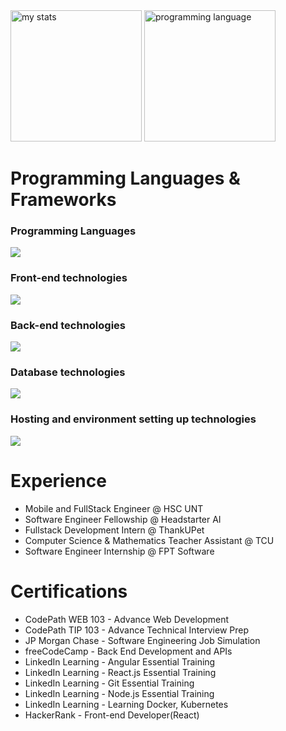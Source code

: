 <div>
  <a><img alt="my stats" height="210em" src="https://github-readme-stats.vercel.app/api?username=drakenevadie19&show_icons=true&theme=midnight-purple&include_all_commits=true&count_private=true"/></a>
  <a><img height="210em" src="https://github-readme-stats.vercel.app/api/top-langs/?username=drakenevadie19&layout=compact&langs_count=10" alt="programming language"/></a>
<!--   <a href="https://git.io/streak-stats"><img src="https://streak-stats.demolab.com?user=drakenevadie19&theme=transparent&fire=FF9000&dates=EB1700&currStreakLabel=6400EB" alt="GitHub Streak" /></a> -->
</div>
  
<h1>Programming Languages & Frameworks</h1>
<h3>Programming Languages</h3>
<a href="https://skillicons.dev">
  <img src="https://skillicons.dev/icons?i=java,ts,javascript,py,kotlin,c,html,css" />
</a>

<h3>Front-end technologies</h3>
<a href="https://skillicons.dev">
  <img src="https://skillicons.dev/icons?i=nextjs,react,redux,angular,vue,vite,apollo,figma,materialui,bootstrap" />
</a>

<h3>Back-end technologies</h3>
<a href="https://skillicons.dev">
  <img src="https://skillicons.dev/icons?i=spring,kafka,hibernate,express,graphql,firebase,docker,kubernetes,git,github,aws,nodejs" />
</a>

<h3>Database technologies</h3>
<a href="https://skillicons.dev">
  <img src="https://skillicons.dev/icons?i=mongodb,mysql,postgres,supabase,aws" />
</a>

<h3>Hosting and environment setting up technologies</h3>
<a href="https://skillicons.dev">
  <img src="https://skillicons.dev/icons?i=aws,heroku,gcp,vercel,npm,nodejs,vim,linux,postman,androidstudio,vscode,idea" />
</a>

<h1>Experience</h1>
<ul>
  <li>Mobile and FullStack Engineer @ HSC UNT</li>
  <li>Software Engineer Fellowship @ Headstarter AI</li>
  <li>Fullstack Development Intern @ ThankUPet</li>
  <li>Computer Science & Mathematics Teacher Assistant @ TCU</li>
  <li>Software Engineer Internship @ FPT Software</li>
</ul>

<h1>Certifications</h1>
<ul>
  <li>CodePath WEB 103 - Advance Web Development</li>
  <li>CodePath TIP 103 - Advance Technical Interview Prep</li>
  <li>JP Morgan Chase - Software Engineering Job Simulation</li>
  <li>freeCodeCamp - Back End Development and APIs</li>
  <li>LinkedIn Learning - Angular Essential Training</li>
  <li>LinkedIn Learning - React.js Essential Training</li>
  <li>LinkedIn Learning - Git Essential Training</li>
  <li>LinkedIn Learning - Node.js Essential Training</li>
  <li>LinkedIn Learning - Learning Docker, Kubernetes</li>
  <li>HackerRank - Front-end Developer(React)</li>
</ul>

